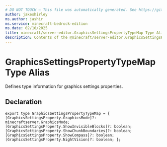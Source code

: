```yaml
---
# DO NOT TOUCH — This file was automatically generated. See https://github.com/mojang/minecraftapidocsgenerator to modify descriptions, examples, etc.
author: jakeshirley
ms.author: jashir
ms.service: minecraft-bedrock-edition
ms.date: 02/10/2025
title: minecraft/server-editor.GraphicsSettingsPropertyTypeMap Type Alias
description: Contents of the @minecraft/server-editor.GraphicsSettingsPropertyTypeMap type alias.
---
```

# GraphicsSettingsPropertyTypeMap Type Alias

Defines type information for graphics settings properties.

## Declaration
`export type GraphicsSettingsPropertyTypeMap = {
    [GraphicsSettingsProperty.GraphicsMode]?: minecraftserver.GraphicsMode;
    [GraphicsSettingsProperty.ShowInvisibleBlocks]?: boolean;
    [GraphicsSettingsProperty.ShowChunkBoundaries]?: boolean;
    [GraphicsSettingsProperty.ShowCompass]?: boolean;
    [GraphicsSettingsProperty.NightVision]?: boolean;
};`

